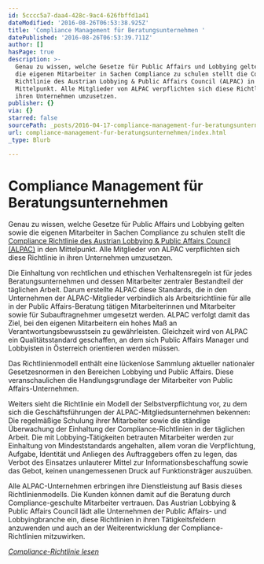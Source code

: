 ```yaml
---
id: 5cccc5a7-daa4-428c-9ac4-626fbffd1a41
dateModified: '2016-08-26T06:53:38.925Z'
title: 'Compliance Management für Beratungsunternehmen '
datePublished: '2016-08-26T06:53:39.711Z'
author: []
hasPage: true
description: >-
  Genau zu wissen, welche Gesetze für Public Affairs und Lobbying gelten sowie
  die eigenen Mitarbeiter in Sachen Compliance zu schulen stellt die Compliance
  Richtlinie des Austrian Lobbying & Public Affairs Council (ALPAC) in den
  Mittelpunkt. Alle Mitglieder von ALPAC verpflichten sich diese Richtlinie in
  ihren Unternehmen umzusetzen.
publisher: {}
via: {}
starred: false
sourcePath: _posts/2016-04-17-compliance-management-fur-beratungsunternehmen.md
url: compliance-management-fur-beratungsunternehmen/index.html
_type: Blurb

---
```

# Compliance Management für Beratungsunternehmen 

Genau zu wissen, welche Gesetze für Public Affairs und Lobbying gelten sowie die eigenen Mitarbeiter in Sachen Compliance zu schulen stellt die [Compliance Richtlinie des Austrian Lobbying & Public Affairs Council (ALPAC)][0] in den Mittelpunkt. Alle Mitglieder von ALPAC verpflichten sich diese Richtlinie in ihren Unternehmen umzusetzen.

Die Einhaltung von rechtlichen und ethischen Verhaltensregeln ist für jedes Beratungsunternehmen und dessen Mitarbeiter zentraler Bestandteil der täglichen Arbeit. Darum erstellte ALPAC diese Standards, die in den Unternehmen der ALPAC-Mitglieder verbindlich als Arbeitsrichtlinie für alle in der Public Affairs-Beratung tätigen Mitarbeiterinnen und Mitarbeiter sowie für Subauftragnehmer umgesetzt werden. ALPAC verfolgt damit das Ziel, bei den eigenen Mitarbeitern ein hohes Maß an Verantwortungsbewusstsein zu gewährleisten. Gleichzeit wird von ALPAC ein Qualitätsstandard geschaffen, an dem sich Public Affairs Manager und Lobbyisten in Österreich orientieren werden müssen.

Das Richtlinienmodell enthält eine lückenlose Sammlung aktueller nationaler Gesetzesnormen in den Bereichen Lobbying und Public Affairs. Diese veranschaulichen die Handlungsgrundlage der Mitarbeiter von Public Affairs-Unternehmen.

Weiters sieht die Richtlinie ein Modell der Selbstverpflichtung vor, zu dem sich die Geschäftsführungen der ALPAC-Mitgliedsunternehmen bekennen: Die regelmäßige Schulung ihrer Mitarbeiter sowie die ständige Überwachung der Einhaltung der Compliance-Richtlinien in der täglichen Arbeit. Die mit Lobbying-Tätigkeiten betrauten Mitarbeiter werden zur Einhaltung von Mindeststandards angehalten, allem voran die Verpflichtung, Aufgabe, Identität und Anliegen des Auftraggebers offen zu legen, das Verbot des Einsatzes unlauterer Mittel zur Informationsbeschaffung sowie das Gebot, keinen unangemessenen Druck auf Funktionsträger auszuüben.

Alle ALPAC-Unternehmen erbringen ihre Dienstleistung auf Basis dieses Richtlinienmodells. Die Kunden können damit auf die Beratung durch Compliance-geschulte Mitarbeiter vertrauen. Das Austrian Lobbying & Public Affairs Council lädt alle Unternehmen der Public Affairs- und Lobbyingbranche ein, diese Richtlinien in ihren Tätigkeitsfeldern anzuwenden und auch an der Weiterentwicklung der Compliance-Richtlinien mitzuwirken.

_[Compliance-Richtlinie lesen][0]_

[0]: http://info.publicaffairs.cc/Freigegebene%20Dokumente/CRL_ALPAC_20140717.pdf